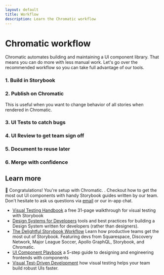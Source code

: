 ```yaml
---
layout: default
title: Workflow
description: Learn the Chromatic workflow
---
```


# Chromatic workflow

Chromatic automates building and maintaining a UI component library. That means you can do more with less manual work. Let's go over the recommended workflow so you can take full advantage of our tools.

### 1. Build in Storybook

### 2. Publish on Chromatic

This is useful when you want to change behavior of all stories when rendered in Chromatic.

### 3. UI Tests to catch bugs

### 4. UI Review to get team sign off

### 5. Document to reuse later

### 6. Merge with confidence

## Learn more

🎊 Congratulations! You're setup with Chromatic. . Checkout how to get the most out UI components with handy Storybook guides written by our team. Don't hesitate to ask us questions via [email](mailto:support@hichroma.com?Subject=Question) or our in-app chat.

- [Visual Testing Handbook](https://www.learnstorybook.com/visual-testing-handbook/) a free 31-page walkthrough for visual testing with Storybook
- [Design Systems for Developers](https://www.learnstorybook.com/design-systems-for-developers/) tools and best practices for building a Design System written for developers (rather than designers).
- [The Delightful Storybook Workflow](https://blog.hichroma.com/the-delightful-storybook-workflow-b322b76fd07) Learn how productive teams get the most out of Storybook. Featuring devs from Squarespace, Discovery Network, Major League Soccer, Apollo GraphQL, Storybook, and Chromatic.
- [UI Component Playbook](https://blog.hichroma.com/ui-component-playbook-fd3022d00590) a 5-step guide to designing and engineering frontends with components
- [Visual Test-Driven Development](https://blog.hichroma.com/visual-test-driven-development-aec1c98bed87) how visual testing helps your team build robust UIs faster.
